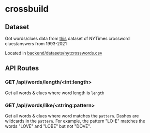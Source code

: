 # crossbuild

## Dataset

Got words/clues data from [this](https://www.kaggle.com/datasets/darinhawley/new-york-times-crossword-clues-answers-19932021) dataset of NYTimes crossword clues/answers from 1993-2021

Located in [backend/datasets/nytcrosswords.csv](./backend/datasets/nytcrosswords.csv)

## API Routes

### GET /api/words/length/\<int:length\>

Get all words & clues where word length is `length`

### GET /api/words/like/\<string:pattern\>

Get all words & clues where word matches the `pattern`.
Dashes are wildcards in the `pattern`. For example, the pattern "LO-E" matches
the words "LOVE" and "LOBE" but not "DOVE".
